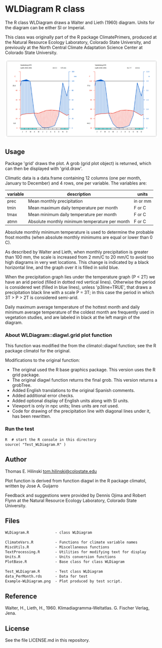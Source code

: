 WLDiagram R class
=================

The R class WLDiagram draws a Walter and Lieth (1960) diagram.
Units for the diagram can be either SI or Imperial.

This class was originally part of the R package ClimatePrimers, produced
at the Natural Resource Ecology Laboratory, Colorado State University,
and previously at the North Central Climate Adaptation Science Center
at Colorado State University.

![](./Example-WLDiagram.png?raw=true "WLDiagram plot from test")


## Usage

Package 'grid' draws the plot.
A grob (grid plot object) is returned,
which can then be displayed with 'grid.draw'.

Climatic data is a 
data.frame containing 12 columns (one per month, January to December) 
and 4 rows, one per variable. The variables are:

| variable | description | units |
| ---------| ------------| ------|
| prec | Mean monthly precipitation| in or mm | 
| tmin | Mean maximum daily temperature per month | F or C | 
| tmax | Mean minimum daily temperature per month | F or C | 
| atmn | Absolute monthly minimum temperature per month | F or C | 

Absolute monthly minimum temperature is 
used to determine the probable frost months
(when absolute monthly minimums are equal or lower than 0 C).

As described by Walter and Lieth, when monthly precipitation is
greater than 100 mm, the scale is increased from 2 mm/C to 20 mm/C
to avoid too high diagrams in very wet locations. This change is
indicated by a black horizontal line, and the graph over it is
filled in solid blue.

When the precipitation graph lies under the temperature graph (P <
2T) we have an arid period (filled in dotted red vertical lines).
Otherwise the period is considered wet (filled in blue lines),
unless 'p3line=TRUE', that draws a precipitation black line with a
scale P = 3T; in this case the period in which 3T > P > 2T is
considered semi-arid.

Daily maximum average temperature of the hottest month and daily
minimum average temperature of the coldest month are frequently
used in vegetation studies, and are labeled in black at the left
margin of the diagram.

### About WLDiagram::diagwl.grid plot function

This function was modified the from the climatol::diagwl function;
see the R package climatol for the original.

Modifications to the original function:

* The original used the R base graphics package.
  This version uses the R grid package.
* The original diagwl function returns the final grob.
  This version returns a grobTree.
* Added English translations to the original Spanish comments.
* Added additional error checks.
* Added optional display of English units along with SI units.
* Viewport is only in npc units; lines units are not used.
* Code for drawing of the precipitation line with diagonal
  lines under it, has been rewritten.

### Run the test

    R  # start the R console in this directory
    source( "Test_WLDiagram.R" )


## Author

Thomas E. Hilinski <tom.hilinski@colostate.edu>

Plot function is derived from function diagwl in the
R package climatol, written by
Jose A. Guijarro <jguijarrop at aemet.es>

Feedback and suggestions were provided by 
Dennis Ojima and Robert Flynn at the 
Natural Resource Ecology Laboratory, Colorado State University.

## Files

    WLDiagram.R            - class WLDiagram

    ClimateVars.R          - Functions for climate variable names
    MiscUtils.R            - Miscellaneous functions
    TextProcessing.R       - Utilities for modifying text for display
    Units.R                - Units conversion functions
    PlotBase.R             - Base class for class WLDiagram

    Test_WLDiagram.R       - Test class WLDiagram
    data_PerMonth.rds      - Data for test
    Example-WLDiagram.png  - Plot produced by test script.

## Reference

Walter, H., Lieth, H., 1960. 
Klimadiagramma-Weltatlas. G. Fischer Verlag, Jena.

## License

See the file LICENSE.md in this repository.